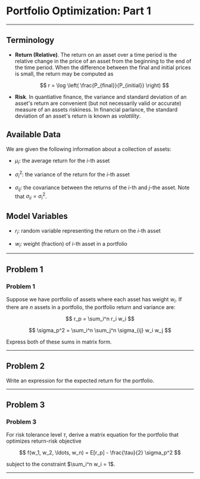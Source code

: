 Portfolio Optimization: Part 1
==============================

------------------------------------------------------------------------------

Terminology
-----------

* __Return (Relative)__. The return on an asset over a time period is the
  relative change in the price of an asset from the beginning to the end of
  the time period. When the difference between the final and initial prices is
  small, the return may be computed as

  $$
    r = \log \left( \frac{P_{final}}{P_{initial}} \right)
  $$

* __Risk__. In quantiative finance, the variance and standard deviation of an
  asset's return are convenient (but not necessarily valid or accurate) measure
  of an assets riskiness. In financial parlance, the standard deviation of an
  asset's return is known as _volatility_.

Available Data
--------------

We are given the following information about a collection of assets:

* $\mu_i$: the average return for the $i$-th asset

* $\sigma_i^2$: the variance of the return for the $i$-th asset

* $\sigma_{ij}$: the covariance between the returns of the $i$-th and $j$-the
  asset. Note that $\sigma_{ii} = \sigma_i^2$.

Model Variables
---------------

* $r_i$: random variable representing the return on the $i$-th asset

* $w_i$: weight (fraction) of $i$-th asset in a portfolio

------------------------------------------------------------------------------

Problem 1
---------

### Problem 1

Suppose we have portfolio of assets where each asset has weight $w_i$. If
there are $n$ assets in a portfolio, the portfolio return and variance are:

$$
r_p = \sum_i^n r_i w_i
$$

$$
\sigma_p^2 = \sum_i^n \sum_j^n \sigma_{ij} w_i w_j
$$

Express both of these sums in matrix form.

------------------------------------------------------------------------------

Problem 2
---------

Write an expression for the expected return for the portfolio.

------------------------------------------------------------------------------

Problem 3
---------

### Problem 3

For risk tolerance level $\tau$, derive a matrix equation for the portfolio
that optimizes return-risk objective

$$
  f(w_1, w_2, \ldots, w_n) = E[r_p] - \frac{\tau}{2} \sigma_p^2
$$

subject to the constraint $\sum_i^n w_i = 1$.

------------------------------------------------------------------------------
